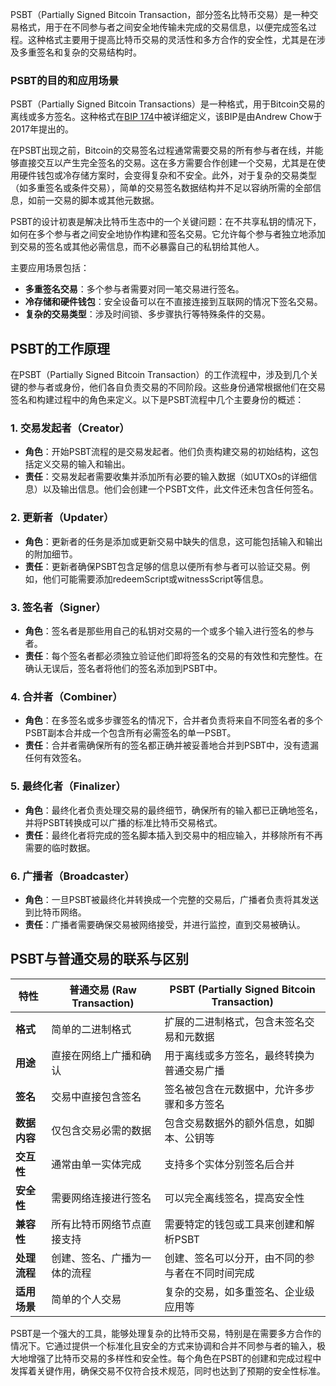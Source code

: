 PSBT（Partially Signed Bitcoin Transaction，部分签名比特币交易）是一种交易格式，用于在不同参与者之间安全地传输未完成的交易信息，以便完成签名过程。这种格式主要用于提高比特币交易的灵活性和多方合作的安全性，尤其是在涉及多重签名和复杂的交易结构时。

### PSBT的目的和应用场景

PSBT（Partially Signed Bitcoin Transactions）是一种格式，用于Bitcoin交易的离线或多方签名。这种格式在[BIP 174](https://github.com/bitcoin/bips/blob/master/bip-0174.mediawiki)中被详细定义，该BIP是由Andrew Chow于2017年提出的。

在PSBT出现之前，Bitcoin的交易签名过程通常需要交易的所有参与者在线，并能够直接交互以产生完全签名的交易。这在多方需要合作创建一个交易，尤其是在使用硬件钱包或冷存储方案时，会变得复杂和不安全。此外，对于复杂的交易类型（如多重签名或条件交易），简单的交易签名数据结构并不足以容纳所需的全部信息，如前一交易的脚本或其他元数据。

PSBT的设计初衷是解决比特币生态中的一个关键问题：在不共享私钥的情况下，如何在多个参与者之间安全地协作构建和签名交易。它允许每个参与者独立地添加到交易的签名或其他必需信息，而不必暴露自己的私钥给其他人。

主要应用场景包括：
- **多重签名交易**：多个参与者需要对同一笔交易进行签名。
- **冷存储和硬件钱包**：安全设备可以在不直接连接到互联网的情况下签名交易。
- **复杂的交易类型**：涉及时间锁、多步骤执行等特殊条件的交易。

## PSBT的工作原理
在PSBT（Partially Signed Bitcoin Transaction）的工作流程中，涉及到几个关键的参与者或身份，他们各自负责交易的不同阶段。这些身份通常根据他们在交易签名和构建过程中的角色来定义。以下是PSBT流程中几个主要身份的概述：

### 1. 交易发起者（Creator）
- **角色**：开始PSBT流程的是交易发起者。他们负责构建交易的初始结构，这包括定义交易的输入和输出。
- **责任**：交易发起者需要收集并添加所有必要的输入数据（如UTXOs的详细信息）以及输出信息。他们会创建一个PSBT文件，此文件还未包含任何签名。

### 2. 更新者（Updater）
- **角色**：更新者的任务是添加或更新交易中缺失的信息，这可能包括输入和输出的附加细节。
- **责任**：更新者确保PSBT包含足够的信息以便所有参与者可以验证交易。例如，他们可能需要添加redeemScript或witnessScript等信息。

### 3. 签名者（Signer）
- **角色**：签名者是那些用自己的私钥对交易的一个或多个输入进行签名的参与者。
- **责任**：每个签名者都必须独立验证他们即将签名的交易的有效性和完整性。在确认无误后，签名者将他们的签名添加到PSBT中。

### 4. 合并者（Combiner）
- **角色**：在多签名或多步骤签名的情况下，合并者负责将来自不同签名者的多个PSBT副本合并成一个包含所有必需签名的单一PSBT。
- **责任**：合并者需确保所有的签名都正确并被妥善地合并到PSBT中，没有遗漏任何有效签名。

### 5. 最终化者（Finalizer）
- **角色**：最终化者负责处理交易的最终细节，确保所有的输入都已正确地签名，并将PSBT转换成可以广播的标准比特币交易格式。
- **责任**：最终化者将完成的签名脚本插入到交易中的相应输入，并移除所有不再需要的临时数据。

### 6. 广播者（Broadcaster）
- **角色**：一旦PSBT被最终化并转换成一个完整的交易后，广播者负责将其发送到比特币网络。
- **责任**：广播者需要确保交易被网络接受，并进行监控，直到交易被确认。

## PSBT与普通交易的联系与区别

| 特性           | 普通交易 (Raw Transaction)       | PSBT (Partially Signed Bitcoin Transaction)    |
|---------------|-----------------------------------|------------------------------------------------|
| **格式**      | 简单的二进制格式                  | 扩展的二进制格式，包含未签名交易和元数据      |
| **用途**      | 直接在网络上广播和确认            | 用于离线或多方签名，最终转换为普通交易广播    |
| **签名**      | 交易中直接包含签名                | 签名被包含在元数据中，允许多步骤和多方签名    |
| **数据内容**  | 仅包含交易必需的数据              | 包含交易数据外的额外信息，如脚本、公钥等      |
| **交互性**    | 通常由单一实体完成                | 支持多个实体分别签名后合并                    |
| **安全性**    | 需要网络连接进行签名              | 可以完全离线签名，提高安全性                  |
| **兼容性**    | 所有比特币网络节点直接支持        | 需要特定的钱包或工具来创建和解析PSBT          |
| **处理流程**  | 创建、签名、广播为一体的流程      | 创建、签名可以分开，由不同的参与者在不同时间完成 |
| **适用场景**  | 简单的个人交易                    | 复杂的交易，如多重签名、企业级应用等          |



PSBT是一个强大的工具，能够处理复杂的比特币交易，特别是在需要多方合作的情况下。它通过提供一个标准化且安全的方式来协调和合并不同参与者的输入，极大地增强了比特币交易的多样性和安全性。每个角色在PSBT的创建和完成过程中发挥着关键作用，确保交易不仅符合技术规范，同时也达到了预期的安全性标准。